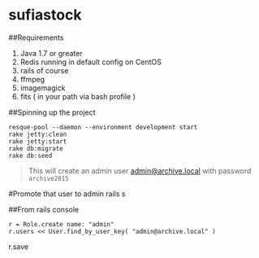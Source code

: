 # sufiastock

##Requirements 

1. Java 1.7 or greater
2. Redis running in default config on CentOS
3. rails of course
4. ffmpeg
5. imagemagick
6. fits ( in your path via bash profile )



##Spinning up the project

    resque-pool --daemon --environment development start
    rake jetty:clean
    rake jetty:start
    rake db:migrate
    rake db:seed


> This will create an admin user admin@archive.local with password ` archive2015 `

#Promote that user to admin
    rails s

##From rails console


    r = Role.create name: "admin"
    r.users << User.find_by_user_key( "admin@archive.local" )


r.save
